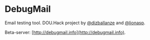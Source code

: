 DebugMail
=========
Email testing tool.
DOU.Hack project by [@dizballanze](http://twitter.com/dizballaze) and [@lionasp](http://twitter.com/lionasp).

Beta-server: [http://debugmail.info](http://debugmail.info).